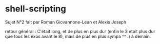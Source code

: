# shell-scripting
Sujet N°2 fait par Roman Giovannone-Lean et Alexis Joseph

retour général : C'était long, et de plus en plus dur (enfin le 3 etait plus dur que tous les exos avant le 8), mais de plus en plus sympa ^^ :) à demain.
